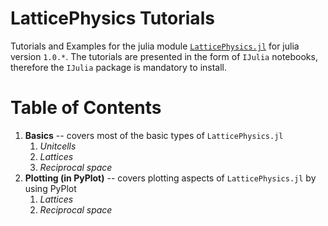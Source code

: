 # LatticePhysics Tutorials

Tutorials and Examples for the julia module [`LatticePhysics.jl`](https://github.com/janattig/LatticePhysics.jl) for julia version `1.0.*`.
The tutorials are presented in the form of `IJulia` notebooks, therefore the `IJulia` package is mandatory to install.




# Table of Contents

1.  **Basics** -- covers most of the basic types of `LatticePhysics.jl`
    1. _Unitcells_
    2. _Lattices_
    3. _Reciprocal space_
2.  **Plotting (in PyPlot)** -- covers plotting aspects of `LatticePhysics.jl` by using PyPlot
    1. _Lattices_
    2. _Reciprocal space_
